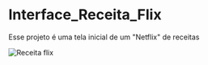 # Interface_Receita_Flix

Esse projeto é uma tela inicial de um "Netflix" de receitas

![Receita flix](https://github.com/WallFerreira/Interface_Receita_Flix/assets/47425983/85052341-8862-4b16-ac8b-e3307cdea073)
